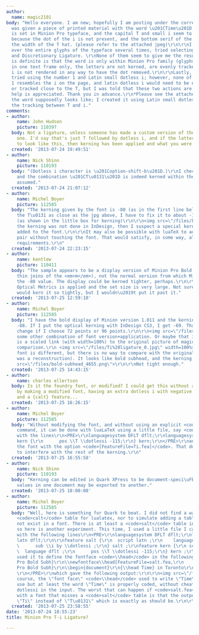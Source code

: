 ```yaml
---
author:
  name: magic2101
body: "Hello everyone. I am new; hopefully I am posting under the correct topic.\r\n\r\nI
  was given a piece of printed material with the word \u201CTime\u201D in the title.\r\nIt
  is set in Minion Pro typeface, and the capital T and small i seem to be a ligature
  because the dot of the i is not present, and the bottom serif of the i sits within
  the width of the T hat. (please refer to the attached jpeg)\r\n\r\nI have looked
  over the entire glyphs of the typeface several times, tried selecting both Ligature
  and Discretionary Ligature. \r\nNone of them seem to give me the result.\r\n\r\nWhat
  is definite is that the word is only within Minion Pro family (glyphs included),
  in one text frame only, the letters are not kerned, are evenly tracked, and the
  i is not rendered in any way to have the dot removed.\r\n\r\nLastly, I have also
  tried using the number 1 and Latin small dotless i; however, none of the number
  1 resembles the i on the page, and latin dotless i would need to be either kerned
  or tracked close to the T, but I was told that these two actions are not involved.\r\n\r\n\r\nAny
  help is appreciated. Thank you in advance.\r\n*Please see the attached jpeg of what
  the word supposedly looks like; I created it using Latin small dotless i, reduce
  the tracking between T and i."
comments:
- author:
    name: John Hudson
    picture: 110397
  body: Not a ligature, unless someone has made a custom version of the font containing
    one. I'd say that's just T followed by dotless i, and if the latter needs kerning
    to look like this, then kerning has been applied and what you were told it incorrect.
  created: '2013-07-24 19:49:51'
- author:
    name: Nick Shinn
    picture: 110193
  body: "(Dotless i character is \u201Coption-shift-b\u201D.)\r\nI checked the font,
    and the combination \u201CT\u0131\u201D is indeed kerned within the font, as John
    assumed."
  created: '2013-07-24 21:07:12'
- author:
    name: Michel Boyer
    picture: 112585
  body: "The kerning given by the font is -80 (as in the first line below). To get
    the T\u0131 as close as the jpg above, I have to fix it to about -115 in InDesign
    (as shown in the little box for kerning)\r\n\r\n<img src=\"/files/kerning_6653.png\">\r\n\r\nIf
    the kerning was not done in InDesign, then I suspect a special kerning pair was
    added to the font.\r\n\r\nIt may also be possible with luaTeX to add that kerning
    pair without touching the font. That would satisfy, in some way, all the given
    requirements.\r\n"
  created: '2013-07-24 22:23:15'
- author:
    name: kentlew
    picture: 110411
  body: "The sample appears to be a display version of Minion Pro Bold (notice the
    thin joins of the <em>m</em>), not the normal version from which Michel extracted
    the -80 value. The display could be kerned tighter, perhaps.\r\n\r\nOr perhaps
    Optical Metrics is applied and the set size is very large. Not sure if the algorithm
    would kern it so tightly, but I wouldn\u2019t put it past it."
  created: '2013-07-25 12:59:10'
- author:
    name: Michel Boyer
    picture: 112585
  body: "I have the bold display of Minion version 1.011 and the kerning is tighter,
    -88. If I put the optical kerning with InDesign CS3, I get -69. That does not
    change if I choose 72 points or 96 points.\r\n\r\n<img src=\"/files/bold-display_6086.png\">\r\n\r\nMaybe
    some other combination of font version+application. Or maybe that is it.\r\n\r\nAdded:\r\n\r\nHere
    is a scaled link (with width=100%) to the original picture of magic2101 for rapid
    comparison.\r\n <img src=\"/files/Ti%20ligature_0.jpg\" width=100%>\r\n\r\nThe
    font is different, but there is no way to compare with the original (that picture
    was a reconstruction). It looks like bold subhead, and the kerning I get is -83\r\n\r\n<img
    src=\"/files/bold-subhead_4655.png\">\r\n\r\nNot tight enough."
  created: '2013-07-25 14:43:15'
- author:
    name: charles ellertson
  body: Is it the foundry font, or modified? I could get this without any kerning
    by making a modified font, having an extra dotless i with negative left sidebearing,
    and a {calt} feature...
  created: '2013-07-25 16:26:15'
- author:
    name: Michel Boyer
    picture: 112585
  body: "Without modifying the font, and without using an explicit <code>\\kern</code>
    command, it can be done with luaLaTeX using a little file, say <code>Ti.fea</code>
    with the lines\r\n<PRE>\r\nlanguagesystem DFLT dflt;\r\nlanguagesystem latn dflt;\r\nfeature
    kern {\r\n      pos \\T \\dotlessi -115;\r\n} kern;\r\n</PRE>\r\nand then loading
    the font with the option <code>[FeatureFile=Ti.fea]</code>. That does not seem
    to interfere with the rest of the kerning.\r\n"
  created: '2013-07-25 16:55:58'
- author:
    name: Nick Shinn
    picture: 110193
  body: "Kerning can be edited in Quark XPress to be document-speci\uFB01c, and the
    values in one document may be exported to another."
  created: '2013-07-25 18:00:08'
- author:
    name: Michel Boyer
    picture: 112585
  body: "Well, here is something for Quark to beat. I did not find a way to make a
    <code>calt</code> table for lualatex, nor to simulate adding a table that does
    not exist in a font. There is at least a <code>salt</code> table in Minion Pro
    so here is another experiment. This time, I used a little file I called <code>salt.fea</code>
    with the following lines\r\n<PRE>\r\nlanguagesystem DFLT dflt;\r\nlanguagesystem
    latn dflt;\r\n\r\nfeature salt {\r\n  script latn ;\r\n    language dflt ;\r\n
    \      sub \\i by \\dotlessi ;\r\n} salt ;\r\nfeature kern {\r\n script latn;\r\n
    \  language dflt ;\r\n      pos \\T \\dotlessi -115;\r\n} kern ;\r\n</PRE>\r\nI
    used it to define the fontface <code>\\head</code> in the following luaLaTeX file\r\n<PRE>\r\n\\documentclass{article}\r\n\\usepackage{fontspec}\r\n\r\n\\setromanfont{Minion
    Pro Bold Subh}\r\n\\newfontface\\head[FeatureFile=salt.fea,\r\n                  Style=Alternate]{Minion
    Pro Bold Subh}\r\n\\begin{document}\r\n{\\head Time} in Toronto\r\n\\end{document}
    \r\n</PRE>\r\nwhich gave the following output:\r\n\r\n<img src=\"/files/timeintoronto_5104.png\">\r\n\r\nOf
    course, the \"font face\" <code>\\head</code> used to write \"Time\" is of little
    use but at least the word \"Time\" is properly coded, without cheating with an
    dotlessi in the input. The worst that can happen if <code>salt.fea</code> is used
    with a font that misses a <code>salt</code> table is that the output simply shows
    \"Ti\" instead of \"T\u0131\" which is exactly as should be.\r\n\r\n"
  created: '2013-07-25 23:58:55'
date: '2013-07-24 18:55:23'
title: Minion Pro T-i Ligature?

---
```

